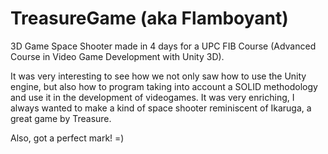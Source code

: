 # TreasureGame (aka Flamboyant)
3D Game Space Shooter made in 4 days for a UPC FIB Course (Advanced Course in Video Game Development with Unity 3D).

It was very interesting to see how we not only saw how to use the Unity engine, but also how to program taking into account a SOLID methodology and use it in the development of videogames. It was very enriching, I always wanted to make a kind of space shooter reminiscent of Ikaruga, a great game by Treasure.

Also, got a perfect mark! =)

